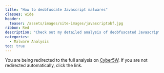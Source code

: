 ```yaml
---
title: "How to deobfuscate Javascript malwares"
classes: wide
header:
  teaser: /assets/images/site-images/javascriptobf.jpg
ribbon: Red
description: "Check out my detailed analysis of deobfuscated Javascript malwares on Cyber5W"
categories:
  - Malware Analysis
toc: true
---
```


<html>
  <head>
    <meta http-equiv="refresh" content="3; url=https://blog.cyber5w.com/javascript-deobfuscation-techniques">
  </head>
  <body>
    <p>You are being redirected to the full analysis on <a href="https://blog.cyber5w.com/javascript-deobfuscation-techniques">Cyber5W</a>. If you are not redirected automatically, click the link.</p>
  </body>
</html>
